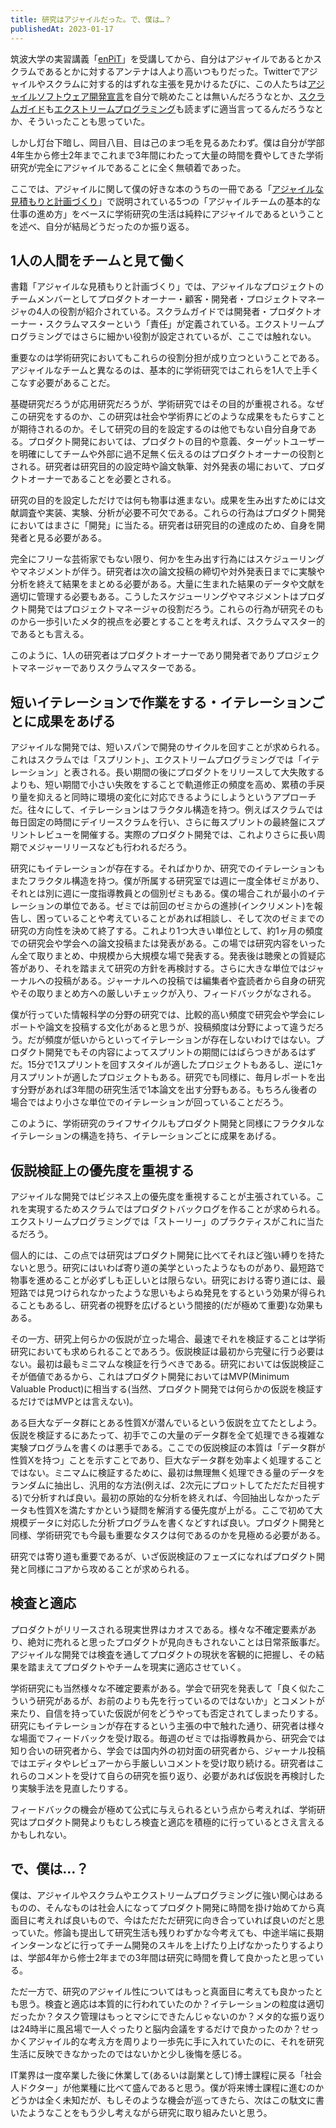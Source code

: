```yaml
---
title: 研究はアジャイルだった。で、僕は…？
publishedAt: 2023-01-17
---
```


筑波大学の実習講義「[enPiT](https://enpit.coins.tsukuba.ac.jp/)」を受講してから、自分はアジャイルであるとかスクラムであるとかに対するアンテナは人より高いつもりだった。Twitterでアジャイルやスクラムに対する的はずれな主張を見かけるたびに、この人たちは[アジャイルソフトウェア開発宣言](https://agilemanifesto.org/iso/ja/manifesto.html)を自分で眺めたことは無いんだろうなとか、[スクラムガイド](https://scrumguides.org/download.html)も[エクストリームプログラミング](https://www.ohmsha.co.jp/book/9784274217623/)も読まずに適当言ってるんだろうなとか、そういったことも思っていた。

しかし灯台下暗し、岡目八目、目は己のまつ毛を見るあたわず。僕は自分が学部4年生から修士2年までこれまで3年間にわたって大量の時間を費やしてきた学術研究が完全にアジャイルであることに全く無頓着であった。

ここでは、アジャイルに関して僕の好きな本のうちの一冊である「[アジャイルな見積もりと計画づくり](https://book.mynavi.jp/ec/products/detail/id=22141)」で説明されている5つの「アジャイルチームの基本的な仕事の進め方」をベースに学術研究の生活は純粋にアジャイルであるということを述べ、自分が結局どうだったのか振り返る。

## 1人の人間をチームと見て働く
書籍「アジャイルな見積もりと計画づくり」では、アジャイルなプロジェクトのチームメンバーとしてプロダクトオーナー・顧客・開発者・プロジェクトマネージャの4人の役割が紹介されている。スクラムガイドでは開発者・プロダクトオーナー・スクラムマスターという「責任」が定義されている。エクストリームプログラミングではさらに細かい役割が設定されているが、ここでは触れない。

重要なのは学術研究においてもこれらの役割分担が成り立つということである。アジャイルなチームと異なるのは、基本的に学術研究ではこれらを1人で上手くこなす必要があることだ。

基礎研究だろうが応用研究だろうが、学術研究ではその目的が重視される。なぜこの研究をするのか、この研究は社会や学術界にどのような成果をもたらすことが期待されるのか。そして研究の目的を設定するのは他でもない自分自身である。プロダクト開発においては、プロダクトの目的や意義、ターゲットユーザーを明確にしてチームや外部に過不足無く伝えるのはプロダクトオーナーの役割とされる。研究者は研究目的の設定時や論文執筆、対外発表の場において、プロダクトオーナーであることを必要とされる。

研究の目的を設定しただけでは何も物事は進まない。成果を生み出すためには文献調査や実装、実験、分析が必要不可欠である。これらの行為はプロダクト開発においてはまさに「開発」に当たる。研究者は研究目的の達成のため、自身を開発者と見る必要がある。

完全にフリーな芸術家でもない限り、何かを生み出す行為にはスケジューリングやマネジメントが伴う。研究者は次の論文投稿の締切や対外発表日までに実験や分析を終えて結果をまとめる必要がある。大量に生まれた結果のデータや文献を適切に管理する必要もある。こうしたスケジューリングやマネジメントはプロダクト開発ではプロジェクトマネージャの役割だろう。これらの行為が研究そのものから一歩引いたメタ的視点を必要とすることを考えれば、スクラムマスター的であるとも言える。

このように、1人の研究者はプロダクトオーナーであり開発者でありプロジェクトマネージャーでありスクラムマスターである。

## 短いイテレーションで作業をする・イテレーションごとに成果をあげる
アジャイルな開発では、短いスパンで開発のサイクルを回すことが求められる。これはスクラムでは「スプリント」、エクストリームプログラミングでは「イテレーション」と表される。長い期間の後にプロダクトをリリースして大失敗するよりも、短い期間で小さい失敗をすることで軌道修正の頻度を高め、累積の手戻り量を抑えると同時に環境の変化に対応できるようにしようというアプローチだ。往々にして、イテレーションはフラクタル構造を持つ。例えばスクラムでは毎日固定の時間にデイリースクラムを行い、さらに毎スプリントの最終盤にスプリントレビューを開催する。実際のプロダクト開発では、これよりさらに長い周期でメジャーリリースなども行われるだろう。

研究にもイテレーションが存在する。そればかりか、研究でのイテレーションもまたフラクタル構造を持つ。僕が所属する研究室では週に一度全体ゼミがあり、それとは別に週に一度指導教員との個別ゼミもある。僕の場合これが最小のイテレーションの単位である。ゼミでは前回のゼミからの進捗(インクリメント)を報告し、困っていることや考えていることがあれば相談し、そして次のゼミまでの研究の方向性を決めて終了する。これより1つ大きい単位として、約1ヶ月の頻度での研究会や学会への論文投稿または発表がある。この場では研究内容をいったん全て取りまとめ、中規模から大規模な場で発表する。発表後は聴衆との質疑応答があり、それを踏まえて研究の方針を再検討する。さらに大きな単位ではジャーナルへの投稿がある。ジャーナルへの投稿では編集者や査読者から自身の研究やその取りまとめ方への厳しいチェックが入り、フィードバックがなされる。

僕が行っていた情報科学の分野の研究では、比較的高い頻度で研究会や学会にレポートや論文を投稿する文化があると思うが、投稿頻度は分野によって違うだろう。だが頻度が低いからといってイテレーションが存在しないわけではない。プロダクト開発でもその内容によってスプリントの期間にはばらつきがあるはずだ。15分で1スプリントを回すスタイルが適したプロジェクトもあるし、逆に1ヶ月スプリントが適したプロジェクトもある。研究でも同様に、毎月レポートを出す分野があれば3年間の研究生活で1本論文を出す分野もある。もちろん後者の場合ではより小さな単位でのイテレーションが回っていることだろう。

このように、学術研究のライフサイクルもプロダクト開発と同様にフラクタルなイテレーションの構造を持ち、イテレーションごとに成果をあげる。

## 仮説検証上の優先度を重視する
アジャイルな開発ではビジネス上の優先度を重視することが主張されている。これを実現するためスクラムではプロダクトバックログを作ることが求められる。エクストリームプログラミングでは「ストーリー」のプラクティスがこれに当たるだろう。

個人的には、この点では研究はプロダクト開発に比べてそれほど強い縛りを持たないと思う。研究にはいわば寄り道の美学といったようなものがあり、最短路で物事を進めることが必ずしも正しいとは限らない。研究における寄り道には、最短路では見つけられなかったような思いもよらぬ発見をするという効果が得られることもあるし、研究者の視野を広げるという間接的(だが極めて重要)な効果もある。

その一方、研究上何らかの仮説が立った場合、最速でそれを検証することは学術研究においても求められることであろう。仮説検証は最初から完璧に行う必要はない。最初は最もミニマムな検証を行うべきである。研究においては仮説検証こそが価値であるから、これはプロダクト開発においてはMVP(Minimum Valuable Product)に相当する(当然、プロダクト開発では何らかの仮説を検証するだけではMVPとは言えない)。

ある巨大なデータ群にとある性質Xが潜んでいるという仮説を立てたとしよう。仮説を検証するにあたって、初手でこの大量のデータ群を全て処理できる複雑な実験プログラムを書くのは悪手である。ここでの仮説検証の本質は「データ群が性質Xを持つ」ことを示すことであり、巨大なデータ群を効率よく処理することではない。ミニマムに検証するために、最初は無理無く処理できる量のデータをランダムに抽出し、汎用的な方法(例えば、2次元にプロットしてただただ目視する)で分析すれば良い。最初の原始的な分析を終えれば、今回抽出しなかったデータも性質Xを満たすかという疑問を解消する優先度が上がる。ここで初めて大規模データに対応した分析プログラムを書くなどすれば良い。プロダクト開発と同様、学術研究でも今最も重要なタスクは何であるのかを見極める必要がある。

研究では寄り道も重要であるが、いざ仮説検証のフェーズになればプロダクト開発と同様にコアから攻めることが求められる。

## 検査と適応
プロダクトがリリースされる現実世界はカオスである。様々な不確定要素があり、絶対に売れると思ったプロダクトが見向きもされないことは日常茶飯事だ。アジャイルな開発では検査を通してプロダクトの現状を客観的に把握し、その結果を踏まえてプロダクトやチームを現実に適応させていく。

学術研究にも当然様々な不確定要素がある。学会で研究を発表して「良く似たこういう研究があるが、お前のよりも先を行っているのではないか」とコメントが来たり、自信を持っていた仮説が何をどうやっても否定されてしまったりする。研究にもイテレーションが存在するという主張の中で触れた通り、研究者は様々な場面でフィードバックを受け取る。毎週のゼミでは指導教員から、研究会では知り合いの研究者から、学会では国内外の初対面の研究者から、ジャーナル投稿ではエディタやレビュアーから手厳しいコメントを受け取り続ける。研究者はこれらのコメントを受けて自らの研究を振り返り、必要があれば仮説を再検討したり実験手法を見直したりする。

フィードバックの機会が極めて公式に与えられるという点から考えれば、学術研究はプロダクト開発よりもむしろ検査と適応を積極的に行っているとさえ言えるかもしれない。


## で、僕は…？
僕は、アジャイルやスクラムやエクストリームプログラミングに強い関心はあるものの、そんなものは社会人になってプロダクト開発に時間を掛け始めてから真面目に考えれば良いもので、今はただただ研究に向き合っていれば良いのだと思っていた。修論も提出して研究生活も残りわずかな今考えても、中途半端に長期インターンなどに行ってチーム開発のスキルを上げたり上げなかったりするよりは、学部4年から修士2年までの3年間は研究に時間を費して良かったと思っている。

ただ一方で、研究のアジャイル性についてはもっと真面目に考えても良かったとも思う。検査と適応は本質的に行われていたのか？イテレーションの粒度は適切だったか？タスク管理はもっとマシにできたんじゃないのか？メタ的な振り返りは24時半に風呂場で一人ぐったりと脳内会議をするだけで良かったのか？せっかくアジャイル的な考え方を周りより一歩先に手に入れていたのに、それを研究生活に反映できなかったのではないかと少し後悔を感じる。

IT業界は一度卒業した後に休業して(あるいは副業として)博士課程に戻る「社会人ドクター」が他業種に比べて盛んであると思う。僕が将来博士課程に進むのかどうかは全く未知だが、もしそのような機会が巡ってきたら、次はこの駄文に書いたようなことをもう少し考えながら研究に取り組みたいと思う。
